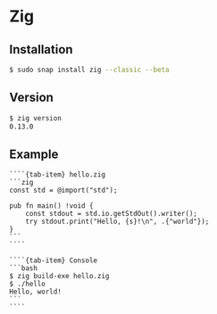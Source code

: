 # Zig

## Installation

```bash
$ sudo snap install zig --classic --beta
```

## Version

```bash
$ zig version
0.13.0
```

## Example

`````{tab-set}
````{tab-item} hello.zig
```zig
const std = @import("std");

pub fn main() !void {
    const stdout = std.io.getStdOut().writer();
    try stdout.print("Hello, {s}!\n", .{"world"});
}
```
````

````{tab-item} Console
```bash
$ zig build-exe hello.zig
$ ./hello
Hello, world!
```
````
`````